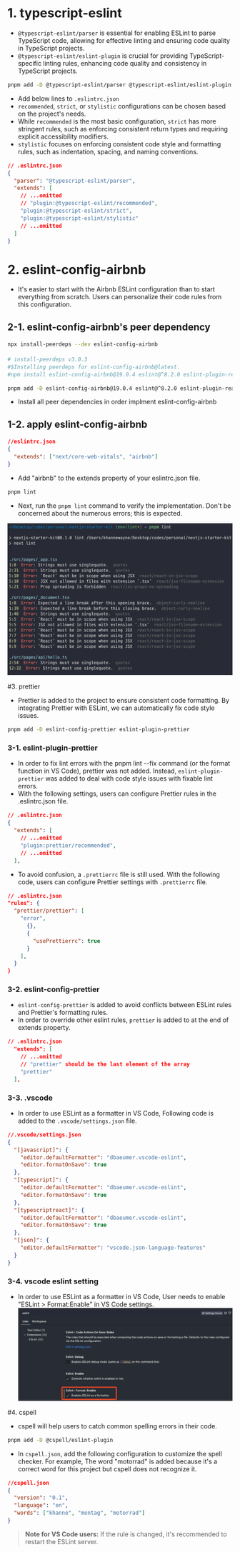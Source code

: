# 1. typescript-eslint

- `@typescript-eslint/parser` is essential for enabling ESLint to parse TypeScript code, allowing for effective linting and ensuring code quality in TypeScript projects.
- `@typescript-eslint/eslint-plugin` is crucial for providing TypeScript-specific linting rules, enhancing code quality and consistency in TypeScript projects.

```bash
pnpm add -D @typescript-eslint/parser @typescript-eslint/eslint-plugin
```

- Add below lines to `.eslintrc.json`
- `recommended`, `strict`, or `stylistic` configurations can be chosen based on the project's needs.
- While `recommended` is the most basic configuration, `strict` has more stringent rules, such as enforcing consistent return types and requiring explicit accessibility modifiers.
- `stylistic` focuses on enforcing consistent code style and formatting rules, such as indentation, spacing, and naming conventions.

```json
// .eslintrc.json
{
  "parser": "@typescript-eslint/parser",
  "extends": [
    // ...omitted
    // "plugin:@typescript-eslint/recommended",
    "plugin:@typescript-eslint/strict",
    "plugin:@typescript-eslint/stylistic"
    // ...omitted
  ]
}
```

# 2. eslint-config-airbnb

- It's easier to start with the Airbnb ESLint configuration than to start everything from scratch. Users can personalize their code rules from this configuration.

## 2-1. eslint-config-airbnb's peer dependency

```bash
npx install-peerdeps --dev eslint-config-airbnb

# install-peerdeps v3.0.3
#$Installing peerdeps for eslint-config-airbnb@latest.
#npm install eslint-config-airbnb@19.0.4 eslint@^8.2.0 eslint-plugin-react@^7.28.0 eslint-plugin-import@^2.25.3 eslint-plugin-jsx-a11y@^6.5.1 eslint-plugin-react-hooks@^4.3.0 --save-dev
```

```bash
pnpm add -D eslint-config-airbnb@19.0.4 eslint@^8.2.0 eslint-plugin-react@^7.28.0 eslint-plugin-import@^2.25.3 eslint-plugin-jsx-a11y@^6.5.1 eslint-plugin-react-hooks@^4.3.0
```

- Install all peer dependencies in order implment eslint-config-airbnb

## 1-2. apply eslint-config-airbnb

```json
//eslintrc.json
{
  "extends": ["next/core-web-vitals", "airbnb"]
}
```

- Add "airbnb" to the extends property of your eslintrc.json file.

```bash
pnpm lint
```

- Next, run the `pnpm lint` command to verify the implementation. Don't be concerned about the numerous errors; this is expected.

![alt text](<images/lint/1. numerous errors.png>)

#3. prettier

- Prettier is added to the project to ensure consistent code formatting. By integrating Prettier with ESLint, we can automatically fix code style issues.

```bash
pnpm add -D eslint-config-prettier eslint-plugin-prettier
```

### 3-1. eslint-plugin-prettier

- In order to fix lint errors with the pnpm lint --fix command (or the format function in VS Code), prettier was not added. Instead, `eslint-plugin-prettier` was added to deal with code style issues with fixable lint errors.
- With the following settings, users can configure Prettier rules in the .eslintrc.json file.

```json
// .eslintrc.json
{
  "extends": [
    // ...omitted
    "plugin:prettier/recommended",
    // ...omitted
  ],
```

- To avoid confusion, a `.prettierrc` file is still used. With the following code, users can configure Prettier settings with `.prettierrc` file.

```json
// .eslintrc.json
"rules": {
  "prettier/prettier": [
    "error",
      {},
      {
        "usePrettierrc": true
      }
    ],
  }
}
```

### 3-2. eslint-config-prettier

- `eslint-config-prettier` is added to avoid conflicts between ESLint rules and Prettier's formatting rules.
- In order to override other eslint rules, `prettier` is added to at the end of extends property.

```json
// .eslintrc.json
  "extends": [
    // ...omitted
    // "prettier" should be the last element of the array
    "prettier"
  ],
```

### 3-3. .vscode

- In order to use ESLint as a formatter in VS Code, Following code is added to the `.vscode/settings.json` file.

```json
//.vscode/settings.json
{
  "[javascript]": {
    "editor.defaultFormatter": "dbaeumer.vscode-eslint",
    "editor.formatOnSave": true
  },
  "[typescript]": {
    "editor.defaultFormatter": "dbaeumer.vscode-eslint",
    "editor.formatOnSave": true
  },
  "[typescriptreact]": {
    "editor.defaultFormatter": "dbaeumer.vscode-eslint",
    "editor.formatOnSave": true
  },
  "[json]": {
    "editor.defaultFormatter": "vscode.json-language-features"
  }
}
```

### 3-4. vscode eslint setting

- In order to use ESLint as a formatter in VS Code, User needs to enable "ESLint > Format:Enable" in VS Code settings.
  ![alt text](<images/lint/2. vscode enable ESLint as a formatter.png>)

#4. cspell

- cspell will help users to catch common spelling errors in their code.

```bash
pnpm add -D @cspell/eslint-plugin
```

- In `cspell.json`, add the following configuration to customize the spell checker. For example, The word "motorrad" is added because it's a correct word for this project but cspell does not recognize it.

```json
//cspell.json
{
  "version": "0.1",
  "language": "en",
  "words": ["khanne", "montag", "motorrad"]
}
```

> **Note for VS Code users:** If the rule is changed, it's recommended to restart the ESLint server.
